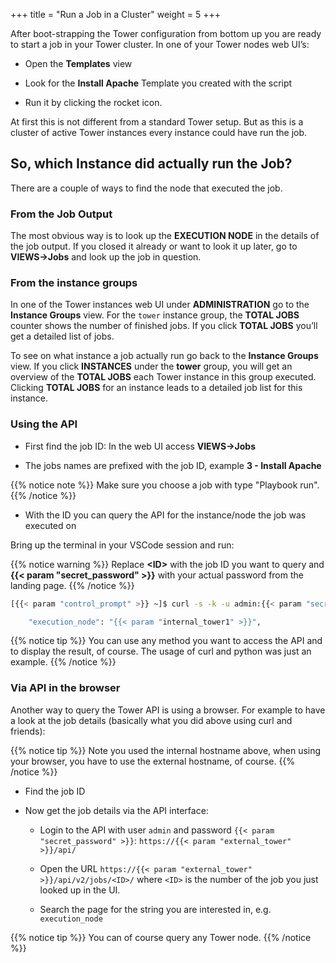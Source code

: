 +++
title = "Run a Job in a Cluster"
weight = 5
+++

After boot-strapping the Tower configuration from bottom up you are ready to start a job in your Tower cluster. In one of your Tower nodes web UI’s:

- Open the **Templates** view

- Look for the **Install Apache** Template you created with the script

- Run it by clicking the rocket icon.

At first this is not different from a standard Tower setup. But as this is a cluster of active Tower instances every instance could have run the job.

## So, which Instance did actually run the Job?

There are a couple of ways to find the node that executed the job.

### From the Job Output

The most obvious way is to look up the **EXECUTION NODE** in the details of the job output. If you closed it already or want to look it up later, go to **VIEWS->Jobs** and look up the job in question.

### From the instance groups

In one of the Tower instances web UI under **ADMINISTRATION** go to the **Instance Groups** view. For the `tower` instance group, the **TOTAL JOBS** counter shows the number of finished jobs. If you click **TOTAL JOBS** you’ll get a detailed list of jobs.

To see on what instance a job actually run go back to the **Instance Groups** view. If you click **INSTANCES** under the **tower** group, you will get an overview of the **TOTAL JOBS** each Tower instance in this group executed. Clicking **TOTAL JOBS** for an instance leads to a detailed job list for this instance.

### Using the API

- First find the job ID: In the web UI access **VIEWS→Jobs**

- The jobs names are prefixed with the job ID, example **3 - Install Apache**

{{% notice note %}}
Make sure you choose a job with type "Playbook run".
{{% /notice %}}

- With the ID you can query the API for the instance/node the job was executed on

Bring up the terminal in your VSCode session and run:

{{% notice warning %}}
Replace **\<ID>** with the job ID you want to query and **{{< param "secret_password" >}}** with your actual password from the landing page.
{{% /notice %}}

```bash
[{{< param "control_prompt" >}} ~]$ curl -s -k -u admin:{{< param "secret_password" >}} https://{{< param "internal_tower1" >}}/api/v2/jobs/<ID>/ | python3 -m json.tool | grep execution_node

    "execution_node": "{{< param "internal_tower1" >}}",
```

{{% notice tip %}}
You can use any method you want to access the API and to display the result, of course. The usage of curl and python was just an example.
{{% /notice %}}

### Via API in the browser

Another way to query the Tower API is using a browser. For example to have a look at the job details (basically what you did above using curl and friends):

{{% notice tip %}}
Note you used the internal hostname above, when using your browser, you have to use the external hostname, of course.
{{% /notice %}}

- Find the job ID

- Now get the job details via the API interface:

  - Login to the API with user `admin` and password `{{< param "secret_password" >}}`: `https://{{< param "external_tower" >}}/api/`

  - Open the URL `https://{{< param "external_tower" >}}/api/v2/jobs/<ID>/` where `<ID>` is the number of the job you just looked up in the UI.

  - Search the page for the string you are interested in, e.g. `execution_node`

{{% notice tip %}}
You can of course query any Tower node.
{{% /notice %}}
